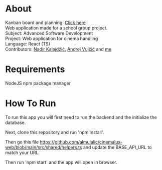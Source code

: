 # About

Kanban board and planning: <a href="https://github.com/almulalic/nrs20-tim7"> Click here </a> <br/>
Web application made for a school group project. <br/>
Subject: Advanced Software Development <br/>
Project: Web application for cinema handling <br/>
Language: React (TS) <br/>
Contributors: <a href="https://github.com/nkalajdzic1">Nadir Kalajdžić</a>, <a href="https://github.com/Avujcic1">Andrej Vujčić</a> and <a href="https://github.com/almulalic"> me </a>

# Requirements

NodeJS
npm package manager

# How To Run

To run this app you will first need to run the backend and the initialize the database.

Next, clone this repository and run 'npm install'.

Then go this file https://github.com/almulalic/cinemalux-web/blob/main/src/shared/helpers.ts and update the BASE_API_URL to match your URL.

Then run 'npm start' and the app will open in browser.
